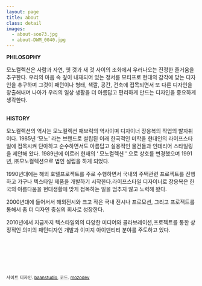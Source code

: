 ```yaml
---
layout: page
title: about
class: detail
images:
  - about-soo73.jpg
  - about-DWM_0040.jpg
---
```


**PHILOSOPHY**    

모노컬렉션은 사람과 자연, 옛 것과 새 것 사이의 조화에서 우러나오는
진정한 즐거움을 추구한다.
우리의 마음 속 깊이 내재되어 있는 정서를 모티프로 현대의 감각에 맞는
디자인을 추구하며 그것이 패턴이나 형태, 색깔, 공간, 건축에 접목되면서
또 다른 디자인을 창출해내며 나아가 우리의 일상 생활을 더 아름답고
편리하게 만드는 디자인을 중요하게 생각한다.
<br /><br />

**HISTORY**    

모노컬렉션의 역사는 모노컬렉션 패브릭의 역사이며 디자이너 장응복의 작업의 발자취이다. 1985년 ‘모노&#39; 라는 브랜드로 설립된 이래 한국적인 미학을 현대인의 라이프스타일에 접목시켜 단아하고 순수하면서도 아름답고 실용적인 물건들과 인테리어 스타일링을 제안해 왔다. 1989년에 이르러 현재의 ‘ 모노컬렉션 &#39; 으로 상호를 변경했으며 1991년, ㈜모노컬렉션으로 법인 설립을 하게 되었다.

1990년대에는 해외 호텔프로젝트를 주로 수행하면서 국내의 주택관련 프로젝트를 진행하고 가구나 텍스타일 제품을 개발하기 시작한다.라이프스타일 디자이너로 장응복은 한국의 아름다움을
현대생활에 맞게 접목하는 일을 멈추지 않고 노력해 왔다.

2000년대에 들어서서 해외전시와 크고 작은 국내 전시나 프로모션, 그리고 프로젝트를 통해서 좀 더 디자인 중심의 회사로 성장한다.

2010년에서 지금까지 텍스타일외의 다양한 미디어와 콜라보레이션,프로젝트를 통한 상징적인 의미의 패턴디자인 개발과 이미지 아이덴티티 분야를 주도하고 있다.

<p>&nbsp;</p>
<p>&nbsp;</p>
<p>&nbsp;</p>

<small>사이트 디자인. <a target="_blank" href="http://baanstudio.com">baanstudio</a>, 코드. <a target="_blank" href="http://github.com/mozodev">mozodev</a></small>
